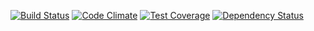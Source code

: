 [![Build Status](https://travis-ci.org/dobryakov/sendonfly-email.svg?branch=master)](https://travis-ci.org/dobryakov/sendonfly-email)
[![Code Climate](https://codeclimate.com/github/dobryakov/sendonfly-email/badges/gpa.svg)](https://codeclimate.com/github/dobryakov/sendonfly-email)
[![Test Coverage](https://codeclimate.com/github/dobryakov/sendonfly-email/badges/coverage.svg)](https://codeclimate.com/github/dobryakov/sendonfly-email)
[![Dependency Status](https://gemnasium.com/dobryakov/sendonfly-email.svg)](https://gemnasium.com/dobryakov/sendonfly-email)
